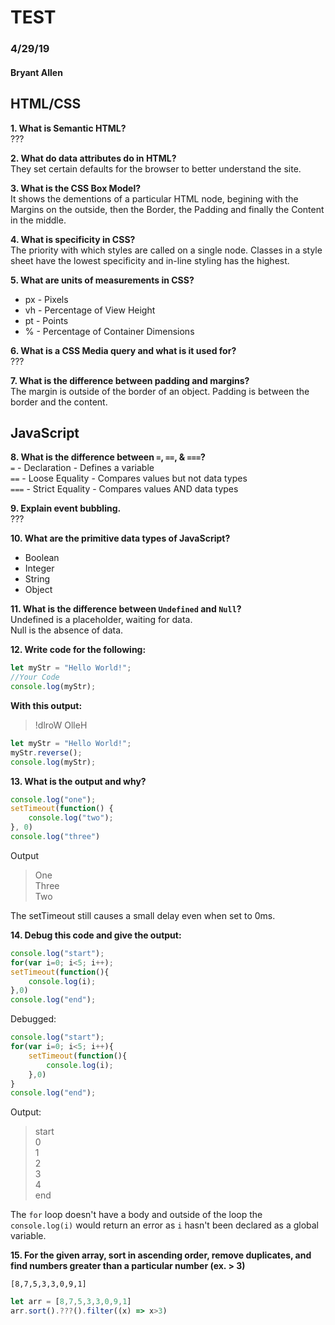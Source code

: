 # TEST
### 4/29/19
#### Bryant Allen

## HTML/CSS

**1. What is Semantic HTML?**  
 ???

**2. What do data attributes do in HTML?**  
   They set certain defaults for the browser to better understand the site.

**3. What is the CSS Box Model?**  
   It shows the dementions of a particular HTML node, begining with the Margins on the outside, then the Border, the Padding and finally the Content in the middle.

**4. What is specificity in CSS?**  
   The priority with which styles are called on a single node. Classes in a style sheet have the lowest specificity and in-line styling has the highest.

**5. What are units of measurements in CSS?**  
   - px - Pixels  
   - vh - Percentage of View Height  
   - pt - Points  
   - % - Percentage of Container Dimensions

**6. What is a CSS Media query and what is it used for?**  
   ???

**7. What is the difference between padding and margins?**  
   The margin is outside of the border of an object. Padding is between the border and the content.

## JavaScript

**8. What is the difference between `=`, `==`, & `===`?**  
`=` - Declaration - Defines a variable  
`==` - Loose Equality - Compares values but not data types  
`===` - Strict Equality - Compares values AND data types

**9. Explain event bubbling.**  
???

**10. What are the primitive data types of JavaScript?**  
- Boolean
- Integer
- String
- Object
  
**11. What is the difference between `Undefined` and `Null`?**  
Undefined is a placeholder, waiting for data.  
Null is the absence of data.

**12. Write code for the following:**
```Javascript
let myStr = "Hello World!";
//Your Code
console.log(myStr); 
```
**With this output:**
> !dlroW OlleH

```Javascript
let myStr = "Hello World!";
myStr.reverse();
console.log(myStr); 
```

**13. What is the output and why?**
```Javascript
console.log("one");
setTimeout(function() {
    console.log("two");
}, 0)
console.log("three")
```
Output
>One  
>Three  
>Two

The setTimeout still causes a small delay even when set to 0ms.

**14. Debug this code and give the output:**
```Javascript
console.log("start");
for(var i=0; i<5; i++);
setTimeout(function(){
    console.log(i);
},0)
console.log("end");
```

Debugged:
```Javascript
console.log("start");
for(var i=0; i<5; i++){
    setTimeout(function(){
        console.log(i);
    },0)
}
console.log("end");
```
Output:
> start   
> 0  
> 1  
> 2  
> 3  
> 4  
> end 

The `for` loop doesn't have a body and outside of the loop the `console.log(i)` would return an error as `i` hasn't been declared as a global variable.

**15. For the given array, sort in ascending order, remove duplicates, and find numbers greater than a particular number (ex. > 3)**

`[8,7,5,3,3,0,9,1]`

```Javascript
let arr = [8,7,5,3,3,0,9,1]
arr.sort().???().filter((x) => x>3)
```